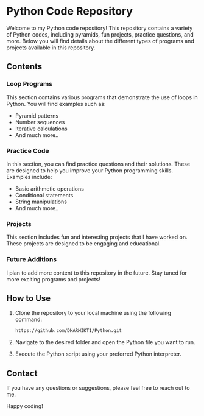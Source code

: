 # Python Code Repository

Welcome to my Python code repository! This repository contains a variety of Python codes, including pyramids, fun projects, practice questions, and more. Below you will find details about the different types of programs and projects available in this repository.

## Contents

### Loop Programs
This section contains various programs that demonstrate the use of loops in Python. You will find examples such as:
- Pyramid patterns
- Number sequences
- Iterative calculations
- And much more..

### Practice Code
In this section, you can find practice questions and their solutions. These are designed to help you improve your Python programming skills. Examples include:
- Basic arithmetic operations
- Conditional statements
- String manipulations
- And much more..

### Projects
This section includes fun and interesting projects that I have worked on. These projects are designed to be engaging and educational.

### Future Additions
I plan to add more content to this repository in the future. Stay tuned for more exciting programs and projects!

## How to Use

1. Clone the repository to your local machine using the following command:
   ```sh
   https://github.com/DHARMIKT1/Python.git
   ```

2. Navigate to the desired folder and open the Python file you want to run.

3. Execute the Python script using your preferred Python interpreter.

## Contact

If you have any questions or suggestions, please feel free to reach out to me.

Happy coding!
